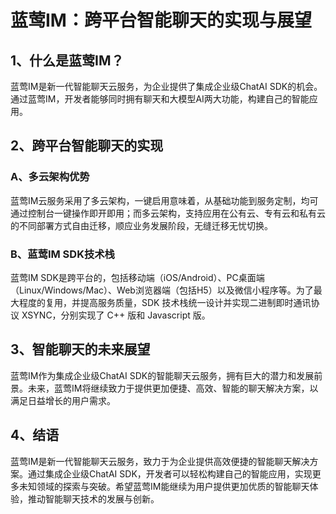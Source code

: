 # 蓝莺IM：跨平台智能聊天的实现与展望

## 1、什么是蓝莺IM？

蓝莺IM是新一代智能聊天云服务，为企业提供了集成企业级ChatAI SDK的机会。通过蓝莺IM，开发者能够同时拥有聊天和大模型AI两大功能，构建自己的智能应用。

## 2、跨平台智能聊天的实现

### A、多云架构优势

蓝莺IM云服务采用了多云架构，一键启用意味着，从基础功能到服务定制，均可通过控制台一键操作即开即用；而多云架构，支持应用在公有云、专有云和私有云的不同部署方式自由迁移，顺应业务发展阶段，无缝迁移无忧切换。

### B、蓝莺IM SDK技术栈

蓝莺IM SDK是跨平台的，包括移动端（iOS/Android）、PC桌面端（Linux/Windows/Mac）、Web浏览器端（包括H5）以及微信小程序等。为了最大程度的复用，并提高服务质量，SDK 技术栈统一设计并实现二进制即时通讯协议 XSYNC，分别实现了 C++ 版和 Javascript 版。

## 3、智能聊天的未来展望

蓝莺IM作为集成企业级ChatAI SDK的智能聊天云服务，拥有巨大的潜力和发展前景。未来，蓝莺IM将继续致力于提供更加便捷、高效、智能的聊天解决方案，以满足日益增长的用户需求。

## 4、结语

蓝莺IM是新一代智能聊天云服务，致力于为企业提供高效便捷的智能聊天解决方案。通过集成企业级ChatAI SDK，开发者可以轻松构建自己的智能应用，实现更多未知领域的探索与突破。希望蓝莺IM能继续为用户提供更加优质的智能聊天体验，推动智能聊天技术的发展与创新。